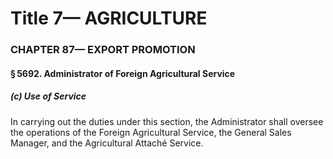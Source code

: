 
# Title 7— AGRICULTURE
### CHAPTER 87— EXPORT PROMOTION
#### § 5692. Administrator of Foreign Agricultural Service
##### (c) Use of Service

In carrying out the duties under this section, the Administrator shall oversee the operations of the Foreign Agricultural Service, the General Sales Manager, and the Agricultural Attaché Service.
